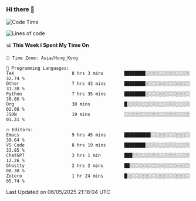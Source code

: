 ### Hi there 👋

<!--
**nicehiro/nicehiro** is a ✨ _special_ ✨ repository because its `README.md` (this file) appears on your GitHub profile.

Here are some ideas to get you started:

- 🔭 I’m currently working on ...
- 🌱 I’m currently learning ...
- 👯 I’m looking to collaborate on ...
- 🤔 I’m looking for help with ...
- 💬 Ask me about ...
- 📫 How to reach me: ...
- 😄 Pronouns: ...
- ⚡ Fun fact: ...
-->

<!--START_SECTION:waka-->
![Code Time](http://img.shields.io/badge/Code%20Time-627%20hrs%2028%20mins-blue)

![Lines of code](https://img.shields.io/badge/From%20Hello%20World%20I%27ve%20Written-1.7%20million%20lines%20of%20code-blue)

📊 **This Week I Spent My Time On** 

```text
🕑︎ Time Zone: Asia/Hong_Kong

💬 Programming Languages: 
TeX                      8 hrs 3 mins        ████████░░░░░░░░░░░░░░░░░   32.74 % 
Other                    7 hrs 43 mins       ████████░░░░░░░░░░░░░░░░░   31.38 % 
Python                   7 hrs 35 mins       ████████░░░░░░░░░░░░░░░░░   30.86 % 
Org                      30 mins             █░░░░░░░░░░░░░░░░░░░░░░░░   02.08 % 
JSON                     19 mins             ░░░░░░░░░░░░░░░░░░░░░░░░░   01.31 % 

🔥 Editors: 
Emacs                    9 hrs 45 mins       ██████████░░░░░░░░░░░░░░░   39.64 % 
VS Code                  8 hrs 19 mins       ████████░░░░░░░░░░░░░░░░░   33.85 % 
ChatGPT                  3 hrs 1 min         ███░░░░░░░░░░░░░░░░░░░░░░   12.26 % 
Ghostty                  2 hrs 2 mins        ██░░░░░░░░░░░░░░░░░░░░░░░   08.30 % 
Zotero                   1 hr 24 mins        █░░░░░░░░░░░░░░░░░░░░░░░░   05.74 % 
```


 Last Updated on 06/05/2025 21:18:04 UTC
<!--END_SECTION:waka-->
